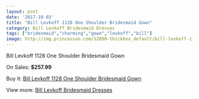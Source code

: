 ```yaml
---
layout: post
date: '2017-10-03'
title: "Bill Levkoff 1128 One Shoulder Bridesmaid Gown"
category: Bill Levkoff Bridesmaid Dresses
tags: ["bridesmaid","charming","gown","levkoff","bill"]
image: http://img.princessan.com/32880-thickbox_default/bill-levkoff-1128-one-shoulder-bridesmaid-gown.jpg
---
```

Bill Levkoff 1128 One Shoulder Bridesmaid Gown

On Sales: **$257.99**
<a href="https://www.princessan.com/en/15171-bill-levkoff-1128-one-shoulder-bridesmaid-gown.html"><amp-img layout="responsive" width="600" height="600" src="//img.princessan.com/32880-thickbox_default/bill-levkoff-1128-one-shoulder-bridesmaid-gown.jpg" alt="Bill Levkoff 1128 One Shoulder Bridesmaid Gown 0" /></a>
<a href="https://www.princessan.com/en/15171-bill-levkoff-1128-one-shoulder-bridesmaid-gown.html"><amp-img layout="responsive" width="600" height="600" src="//img.princessan.com/32881-thickbox_default/bill-levkoff-1128-one-shoulder-bridesmaid-gown.jpg" alt="Bill Levkoff 1128 One Shoulder Bridesmaid Gown 1" /></a>

Buy it: [Bill Levkoff 1128 One Shoulder Bridesmaid Gown](https://www.princessan.com/en/15171-bill-levkoff-1128-one-shoulder-bridesmaid-gown.html "Bill Levkoff 1128 One Shoulder Bridesmaid Gown")

View more: [Bill Levkoff Bridesmaid Dresses](https://www.princessan.com/en/110- "Bill Levkoff Bridesmaid Dresses")